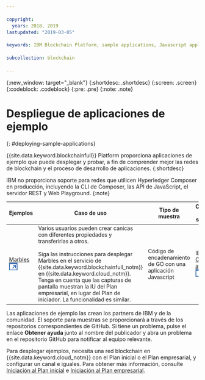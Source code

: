 ```yaml
---

copyright:
  years: 2018, 2019
lastupdated: "2019-03-05"

keywords: IBM Blockchain Platform, sample applications, Javascript application, IBM Cloud

subcollection: blockchain

---
```


{:new_window: target="_blank"}
{:shortdesc: .shortdesc}
{:screen: .screen}
{:codeblock: .codeblock}
{:pre: .pre}
{:note: .note}

# Despliegue de aplicaciones de ejemplo
{: #deploying-sample-applications}

{{site.data.keyword.blockchainfull}} Platform proporciona aplicaciones de ejemplo que puede desplegar y probar, a fin de comprender mejor las redes de blockchain y el proceso de desarrollo de aplicaciones.
{:shortdesc}

IBM no proporciona soporte para redes que utilicen Hyperledger Composer en producción, incluyendo la CLI de Composer, las API de JavaScript, el servidor REST y Web Playground.
{:note}

|  Ejemplos     | Caso de uso       | Tipo de muestra  | Creador y soporte  |
| --------------|---------------------|----|-------|
| [Marbles ![Icono de enlace externo](../images/external_link.svg "Icono de enlace externo")](https://github.com/IBM-Blockchain/marbles "Marbles")| Varios usuarios pueden crear canicas con diferentes propiedades y transferirlas a otros. <br> <br> Siga las instrucciones para desplegar Marbles en el servicio de {{site.data.keyword.blockchainfull_notm}} en {{site.data.keyword.cloud_notm}}. Tenga en cuenta que las capturas de pantalla muestran la IU del Plan empresarial, en lugar del Plan de iniciador. La funcionalidad es similar. | Código de encadenamiento de GO con una aplicación Javascript| IBM<br> [Obtener ayuda ![Icono de enlace externo](../images/external_link.svg "Icono de enlace externo")](https://github.com/IBM-Blockchain/marbles/issues "Obtener ayuda") |


Las aplicaciones de ejemplo las crean los partners de IBM y de la comunidad. El soporte para muestras se proporcionará a través de los repositorios correspondientes de GitHub. Si tiene un problema, pulse el enlace **Obtener ayuda** junto al nombre del publicador y abra un problema en el repositorio GitHub para notificar al equipo relevante.

Para desplegar ejemplos, necesita una red blockchain en {{site.data.keyword.cloud_notm}} con el Plan inicial o el Plan empresarial, y configurar un canal e iguales. Para obtener más información, consulte [Iniciación al Plan inicial](/docs/services/blockchain/get_start_starter_plan.html#getting-started-with-starter-plan) e [Iniciación al Plan empresarial](/docs/services/blockchain/get_start.html#getting-started-with-enterprise-plan).
